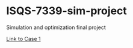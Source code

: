 # ISQS-7339-sim-project
Simulation and optimization final project

[Link to Case 1](https://docs.google.com/document/d/1F7uFJhUCtuw1DmO-MBFVnoyXvlixai-t/edit)